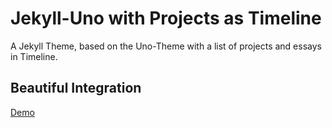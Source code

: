 # Jekyll-Uno with Projects as Timeline
A Jekyll Theme, based on the Uno-Theme with a list of projects and essays in Timeline.

## Beautiful Integration
[Demo](http://craigopie.github.io/)